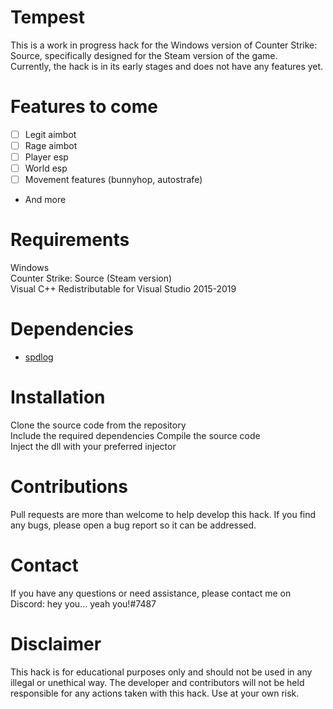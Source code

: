 # Tempest
This is a work in progress hack for the Windows version of Counter Strike: Source, specifically designed for the Steam version of the game.  
Currently, the hack is in its early stages and does not have any features yet.

# Features to come
- [ ] Legit aimbot
- [ ] Rage aimbot
- [ ] Player esp
- [ ] World esp
- [ ] Movement features (bunnyhop, autostrafe)
- And more

# Requirements
Windows  
Counter Strike: Source (Steam version)  
Visual C++ Redistributable for Visual Studio 2015-2019

# Dependencies
- [spdlog](https://github.com/gabime/spdlog)

# Installation
Clone the source code from the repository  
Include the required dependencies
Compile the source code  
Inject the dll with your preferred injector  

# Contributions
Pull requests are more than welcome to help develop this hack. If you find any bugs, please open a bug report so it can be addressed.

# Contact
If you have any questions or need assistance, please contact me on Discord: hey you... yeah you!#7487

# Disclaimer
This hack is for educational purposes only and should not be used in any illegal or unethical way. The developer and contributors will not be held responsible for any actions taken with this hack. Use at your own risk.
